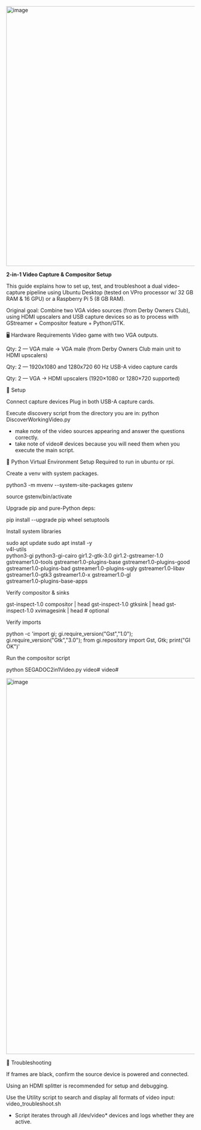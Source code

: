 <img width="1591" height="695" alt="image" src="https://github.com/user-attachments/assets/464f0e5c-2b2f-4d76-8e5e-ac415159ed60" />





**2-in-1 Video Capture & Compositor Setup**

This guide explains how to set up, test, and troubleshoot a dual video-capture pipeline using Ubuntu Desktop (tested on VPro processor w/ 32 GB RAM & 16 GPU) or a Raspberry Pi 5 (8 GB RAM).

Original goal:
Combine two VGA video sources (from Derby Owners Club),  using HDMI upscalers and USB capture devices so as to process with GStreamer + Compositor feature + Python/GTK.

🖥️ Hardware Requirements
Video game with two VGA outputs.

Qty: 2 — VGA male → VGA male (from Derby Owners Club main unit to HDMI upscalers)

Qty: 2 — 1920x1080 and 1280x720 60 Hz USB-A video capture cards

Qty: 2 — VGA → HDMI upscalers (1920×1080 or 1280×720 supported)

🔌 Setup

Connect capture devices
Plug in both USB-A capture cards.

Execute discovery script from the directory you are in:
python DiscoverWorkingVideo.py
- make note of the video sources appearing and answer the questions correctly.
- take note of video# devices because you will need them when you execute the main script. 


🐍 Python Virtual Environment Setup
Required to run in ubuntu or rpi.

Create a venv with system packages. 

python3 -m mvenv --system-site-packages gstenv

source gstenv/bin/activate

Upgrade pip and pure-Python deps:

pip install --upgrade pip wheel setuptools

Install system libraries

sudo apt update
sudo apt install -y \
  v4l-utils \
  python3-gi python3-gi-cairo gir1.2-gtk-3.0 gir1.2-gstreamer-1.0 \
  gstreamer1.0-tools gstreamer1.0-plugins-base gstreamer1.0-plugins-good \
  gstreamer1.0-plugins-bad gstreamer1.0-plugins-ugly gstreamer1.0-libav \
  gstreamer1.0-gtk3 gstreamer1.0-x gstreamer1.0-gl \
  gstreamer1.0-plugins-base-apps


Verify compositor & sinks

gst-inspect-1.0 compositor | head
gst-inspect-1.0 gtksink   | head
gst-inspect-1.0 xvimagesink | head   # optional




Verify imports

python -c 'import gi; gi.require_version("Gst","1.0"); gi.require_version("Gtk","3.0"); from gi.repository import Gst, Gtk; print("GI OK")'


Run the compositor script

python SEGADOC2in1Video.py video# video#


<img width="1761" height="1006" alt="image" src="https://github.com/user-attachments/assets/7393e798-9965-48ac-bfbc-edee85551c37" />







🔧 Troubleshooting

If frames are black, confirm the source device is powered and connected.

Using an HDMI splitter is recommended for setup and debugging.

Use the Utility script to search and display all formats of video input:
video_troubleshoot.sh
- Script iterates through all /dev/video* devices and logs whether they are active.


